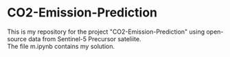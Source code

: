 # CO2-Emission-Prediction
This is my repository for the project "CO2-Emission-Prediction" using open-source data from Sentinel-5 Precursor sateliite.
</br>
The file m.ipynb contains my solution.
